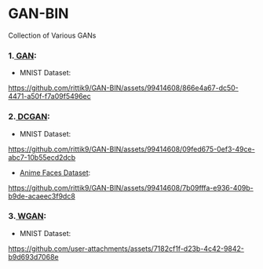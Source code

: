 # GAN-BIN
Collection of Various GANs<br>
### 1.[ GAN](https://arxiv.org/pdf/1406.2661.pdf): <br>
- MNIST Dataset:

https://github.com/rittik9/GAN-BIN/assets/99414608/866e4a67-dc50-4471-a50f-f7a09f5496ec

### 2.[ DCGAN](https://arxiv.org/pdf/1511.06434.pdf): <br>

- MNIST Dataset:

https://github.com/rittik9/GAN-BIN/assets/99414608/09fed675-0ef3-49ce-abc7-10b55ecd2dcb

- [Anime Faces Dataset](https://www.kaggle.com/datasets/repandas9/anime-faces):
  


https://github.com/rittik9/GAN-BIN/assets/99414608/7b09fffa-e936-409b-b9de-acaeec3f9dc8

### 3.[ WGAN](https://arxiv.org/pdf/1701.07875): <br>

- MNIST Dataset:



https://github.com/user-attachments/assets/7182cf1f-d23b-4c42-9842-b9d693d7068e


<!-- verifying signed commit -->
<!-- <------------------------------->